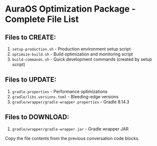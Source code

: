 # AuraOS Optimization Package - Complete File List

## Files to CREATE:
1. `setup-production.sh` - Production environment setup script
2. `optimize-build.sh` - Build optimization and monitoring script  
3. `build-commands.sh` - Quick development commands (created by setup script)

## Files to UPDATE:
1. `gradle.properties` - Performance optimizations
2. `gradle/libs.versions.toml` - Bleeding-edge versions
3. `gradle/wrapper/gradle-wrapper.properties` - Gradle 8.14.3

## Files to DOWNLOAD:
1. `gradle/wrapper/gradle-wrapper.jar` - Gradle wrapper JAR

Copy the file contents from the previous conversation code blocks.
